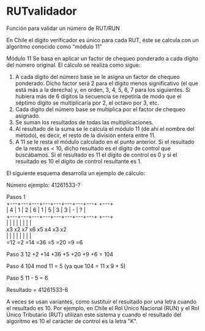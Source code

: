# RUTvalidador
Función para validar un número de RUT/RUN

En Chile el dígito verificador es único para cada RUT, éste se calcula con un algoritmo conocido como “módulo 11”

Módulo 11 
Se basa en aplicar un factor de chequeo ponderado a cada dígito del número original. El cálculo se realiza como sigue:

1. A cada dígito del número base se le asigna un factor de chequeo ponderado. Dicho factor será 2 para el dígito menos significativo (el que está más a la derecha) y, en orden, 3, 4, 5, 6, 7 para los siguientes. Si hubiera más de 6 dígitos la secuencia se repetiría de modo que el séptimo dígito se multiplicaría por 2, el octavo por 3, etc.
2. Cada dígito del número base se multiplica por el factor de chequeo asignado.
3. Se suman los resultados de todas las multiplicaciones.
4. Al resultado de la suma se le calcula el módulo 11 (de ahí el nombre del método), es decir, el resto de la división entera entre 11.
5. A 11 se le resta el módulo calculado en el punto anterior. Si el resultado de la resta es < 10, dicho resultado es el dígito de control que buscábamos. Si el resultado es 11 el dígito de control es 0 y si el resultado es 10 el dígito de control resultante es 1.

El siguiente esquema desarrolla un ejemplo de cálculo:

Número ejemplo: 41261533-?

Pasos 1   
+---+---+---+---+---+---+---+---+   +---+   
| 4 | 1 | 2 | 6 | 1 | 5 | 3 | 3 | - | ? |   
+---+---+---+---+---+---+---+---+   +---+   
  |   |   |   |   |   |   |   |          
  x3  x2  x7  x6  x5  x4  x3  x2   
  |   |   |   |   |   |   |   |   
  =12  =2 =14 =36  =5 =20  =9  =6

Paso 3   12  +2 +14 +36  +5 +20  +9  +6 = 104

Paso 4   104 mod 11 = 5     (ya que 104 = 11 x 9 + 5)

Paso 5   11 - 5 = 6

Resultado = 41261533-6

A veces se usan variantes, como sustituir el resultado por una letra cuando el resultado es 10. Por ejemplo, en Chile el Rol Único Nacional (RUN) y el Rol Único Tributario (RUT) utilizan este sistema y cuando el resultado del algoritmo es 10 el carácter de control es la letra "K".
